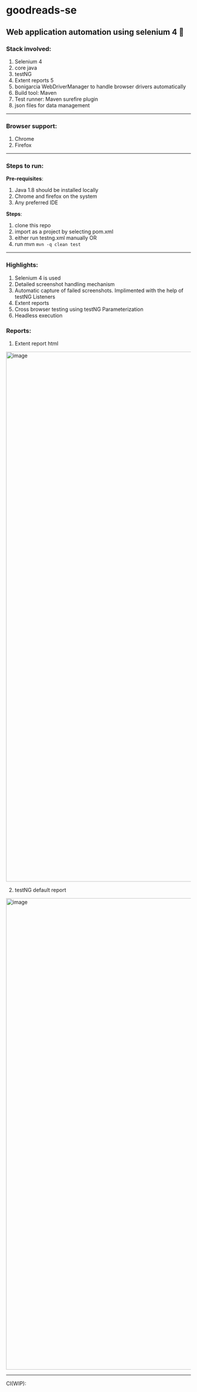 # goodreads-se 
Web application automation using selenium 4 :tada:
---
### Stack involved:

1. Selenium 4
3. core java
4. testNG
5. Extent reports 5
6. bonigarcia WebDriverManager to handle browser drivers automatically
7. Build tool: Maven
8. Test runner: Maven surefire plugin
9. json files for data management
---
### Browser support:

1. Chrome
2. Firefox

---
### Steps to run:

**Pre-requisites**:

1. Java 1.8 should be installed locally
2. Chrome and firefox on the system 
3. Any preferred IDE

**Steps**:

1. clone this repo
2. import as a project by selecting pom.xml
3. either run testng.xml manually OR
4. run mvn ```mvn -q clean test```
---

### Highlights:
1. Selenium 4 is used
2. Detailed screenshot handling mechanism
3. Automatic capture of failed screenshots. Implimented with the help of testNG Listeners
4. Extent reports
5. Cross browser testing using testNG Parameterization
6. Headless execution


### Reports:

1. Extent report html

<img width="1440" alt="image" src="https://user-images.githubusercontent.com/30006440/168386523-d8aee06a-cdfd-4d7d-8793-e413223cca02.png">

2. testNG default report

<img width="1281" alt="image" src="https://user-images.githubusercontent.com/30006440/168386798-da2d61db-69c9-459e-831a-7589c4dea38d.png">

---

CI(WIP):
